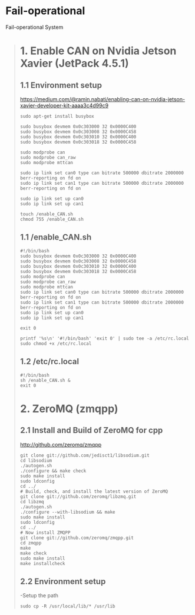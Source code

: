 # Fail-operational
Fail-operational System

> # 1. Enable CAN on Nvidia Jetson Xavier (JetPack 4.5.1)
> ## 1.1 Environment setup
> https://medium.com/@ramin.nabati/enabling-can-on-nvidia-jetson-xavier-developer-kit-aaaa3c4d99c9
> ```
> sudo apt-get install busybox
> 
> sudo busybox devmem 0x0c303000 32 0x0000C400
> sudo busybox devmem 0x0c303008 32 0x0000C458
> sudo busybox devmem 0x0c303010 32 0x0000C400
> sudo busybox devmem 0x0c303018 32 0x0000C458
> 
> sudo modprobe can
> sudo modprobe can_raw
> sudo modprobe mttcan
> 
> sudo ip link set can0 type can bitrate 500000 dbitrate 2000000 berr-reporting on fd on
> sudo ip link set can1 type can bitrate 500000 dbitrate 2000000 berr-reporting on fd on
> 
> sudo ip link set up can0
> sudo ip link set up can1
> ```
> 
> ```
> touch /enable_CAN.sh
> chmod 755 /enable_CAN.sh
> ```
> ## 1.1 /enable_CAN.sh
> ```
> #!/bin/bash
> sudo busybox devmem 0x0c303000 32 0x0000C400
> sudo busybox devmem 0x0c303008 32 0x0000C458
> sudo busybox devmem 0x0c303010 32 0x0000C400
> sudo busybox devmem 0x0c303018 32 0x0000C458
> sudo modprobe can
> sudo modprobe can_raw
> sudo modprobe mttcan
> sudo ip link set can0 type can bitrate 500000 dbitrate 2000000 berr-reporting on fd on
> sudo ip link set can1 type can bitrate 500000 dbitrate 2000000 berr-reporting on fd on
> sudo ip link set up can0
> sudo ip link set up can1
> 
> exit 0
> ```
> 
> ```
> printf '%s\n' '#!/bin/bash' 'exit 0' | sudo tee -a /etc/rc.local
> sudo chmod +x /etc/rc.local
> ```
> 
> ## 1.2 /etc/rc.local
> ```
> #!/bin/bash
> sh /enable_CAN.sh &
> exit 0
> ```
> 
># 2. ZeroMQ (zmqpp)
>## 2.1 Install and Build of ZeroMQ for cpp
>http://github.com/zeromq/zmqpp
>~~~
>git clone git://github.com/jedisct1/libsodium.git
>cd libsodium
>./autogen.sh 
>./configure && make check 
>sudo make install 
>sudo ldconfig
>cd ../
># Build, check, and install the latest version of ZeroMQ
>git clone git://github.com/zeromq/libzmq.git
>cd libzmq
>./autogen.sh 
>./configure --with-libsodium && make
>sudo make install
>sudo ldconfig
>cd ../
># Now install ZMQPP
>git clone git://github.com/zeromq/zmqpp.git
>cd zmqpp
>make
>make check
>sudo make install
>make installcheck
>~~~
>## 2.2 Environment setup
>-Setup the path
>~~~
>sudo cp -R /usr/local/lib/* /usr/lib
>~~~
